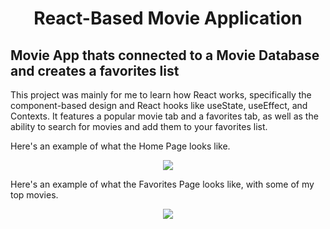 <h1 align="center">React-Based Movie Application</h1>
<h2>Movie App thats connected to a Movie Database and creates a favorites list</h2>
<p>This project was mainly for me to learn how React works, specifically the component-based design and React hooks like useState, useEffect, and Contexts. It features a popular movie tab and a favorites tab, as well as the ability to search for movies and add them to your favorites list. </p>

<p>Here's an example of what the Home Page looks like.</p>
<div align="center">
  <img src="https://imgur.com/a/2kxCdHC"  />
</div>

<p>Here's an example of what the Favorites Page looks like, with some of my top movies.</p>
<div align="center">
  <img src="https://imgur.com/a/bGf1kE7"  />
</div>
